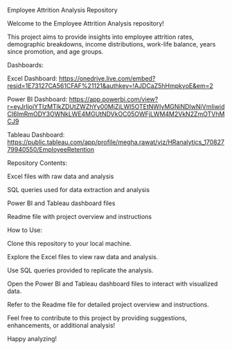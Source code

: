 Employee Attrition Analysis Repository

Welcome to the Employee Attrition Analysis repository! 

This project aims to provide insights into employee attrition rates, demographic breakdowns, income distributions, work-life balance, years since promotion, and age groups.

Dashboards:

Excel Dashboard: https://onedrive.live.com/embed?resid=1E73127CA561CFAF%21121&authkey=!AJDCaZ5hHmpkyoE&em=2

Power BI Dashboard: https://app.powerbi.com/view?r=eyJrIjoiYTIzMTlkZDUtZWZhYy00MjZjLWI5OTEtNWIyMGNiNDIwNjVmIiwidCI6ImRmODY3OWNkLWE4MGUtNDVkOC05OWFjLWM4M2VkN2ZmOTVhMCJ9

Tableau Dashboard: https://public.tableau.com/app/profile/megha.rawat/viz/HRanalytics_17082779940550/EmployeeRetention

Repository Contents:

Excel files with raw data and analysis

SQL queries used for data extraction and analysis

Power BI and Tableau dashboard files

Readme file with project overview and instructions

How to Use:

Clone this repository to your local machine.

Explore the Excel files to view raw data and analysis.

Use SQL queries provided to replicate the analysis.

Open the Power BI and Tableau dashboard files to interact with visualized data.

Refer to the Readme file for detailed project overview and instructions.


Feel free to contribute to this project by providing suggestions, enhancements, or additional analysis!


Happy analyzing!
